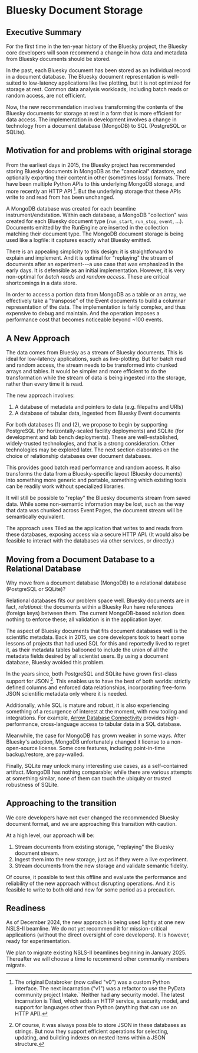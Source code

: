 # Bluesky Document Storage

## Executive Summary

For the first time in the ten-year history of the Bluesky project, the Bluesky
core developers will soon recommend a change in how data and metadata from
Bluesky documents should be stored.

In the past, each Bluesky document has been stored as an individual record in a
document database. The Bluesky document representation is well-suited to
low-latency applications like live plotting, but it is not optimized for
storage at rest. Common data analysis workloads, including batch reads or
random access, are not efficient.

Now, the new recommendation involves transforming the contents of the Bluesky
documents for storage at rest in a form that is more efficient for data access.
The implementation in development involves a change in technology from a
document database (MongoDB) to SQL (PostgreSQL or SQLite).

## Motivation for and problems with original storage

From the earliest days in 2015, the Bluesky project has recommended storing
Bluesky documents in MongoDB as the "canonical" datastore, and optionally
exporting their content in other (sometimes lossy) formats. There have been
multiple Python APIs to this underlying MongoDB storage, and more recently an
HTTP API [^1]. But the underlying storage that these APIs write to and read
from has been unchanged.

A MongoDB database was created for each beamline instrument/endstation. Within
each database, a MongoDB "collection" was created for each Bluesky document
type (`run_start`, `run_stop`, `event`, ...). Documents emitted by the RunEngine
are inserted in the collection matching their document type. The MongoDB
document storage is being used like a logfile: it captures exactly what Bluesky
emitted.

There is an appealing simplicity to this design: it is straightforward to
explain and implement. And it is optimal for "replaying" the stream of
documents after an experiment---a use case that was emphasized in the early
days. It is defensible as an initial implementation. However, it is very
non-optimal for _batch reads_ and _random access_. These are critical
shortcomings in a data store.

In order to access a portion data from MongoDB as a table or an array, we
effectively take a "transpose" of the Event documents to build a columnar
representation of the data. The implementation is fairly complex, and thus
expensive to debug and maintain. And the operation imposes a performance cost
that becomes noticeable beyond ~100 events.

## A New Approach

The data comes from Bluesky as a stream of Bluesky documents. This is ideal for
low-latency applications, such as live-plotting. But for batch read and random
access, the stream needs to be transformed into chunked arrays and tables. It would be
simpler and more efficient to do the transformation while the stream of data is
being ingested into the storage, rather than every time it is read.

The new approach involves:

1. A database of metadata and pointers to data (e.g. filepaths and URIs)
2. A database of tabular data, ingested from Bluesky Event documents

For both databases (1) and (2), we propose to begin by supporting PostgreSQL
(for horizontally-scaled facility deployments) and SQLite (for development and
lab bench deployments). These are well-established, widely-trusted
technologies, and that is a strong consideration. Other technologies may be
explored later. The next section elaborates on the choice of relationship
databases over document databases.

This provides good batch read performance and random access. It also transforms
the data from a Bluesky-specific layout (Bluesky documents) into something more
generic and portable, something which existing tools can be readily work
without specialized libraries.

It will still be possible to "replay" the Bluesky documents stream from saved
data. While some non-semantic information may be lost, such as the way that
data was chunked across Event Pages, the document stream will be semantically
equivalent.

The approach uses Tiled as the application that writes to and reads from these
databases, exposing access via a secure HTTP API. (It would also be feasible
to interact with the databases via other services, or directly.)

## Moving from a Document Database to a Relational Database

Why move from a document database (MongoDB) to a relational database
(PostgreSQL or SQLite)?

Relational databases fits our problem space well. Bluesky documents are in
fact, _relational_: the documents within a Bluesky Run have references (foreign keys)
between them. The current MongoDB-based solution does nothing to enforce these;
all validation is in the application layer.

The aspect of Bluesky documents that fits document databases well is the
scientific metadata. Back in 2015, we core developers took to heart some
lessons of projects that had used SQL for this and reportedly lived to regret
it, as their metadata tables ballooned to include the union of all the metadata
fields desired by all scientist users. By using a document database, Bluesky
avoided this problem.

In the years since, both PostgreSQL and SQLite have grown first-class support
for JSON [^2]. This enables us to have the best of both worlds: strictly
defined columns and enforced data relationships, incorporating free-form JSON
scientific metadata only where it is needed.

Additionally, while SQL is mature and robust, it is also experiencing something
of a resurgence of interest at the moment, with new tooling and integrations.
For example,
[Arrow Database Connectivity](https://arrow.apache.org/adbc/current/index.html)
provides high-performance, cross-language access to tabular data in a SQL
database.

Meanwhile, the case for MongoDB has grown weaker in some ways. After Bluesky's
adoption, MongoDB unfortunately changed it license to a non-open-source
license. Some core features, including point-in-time backup/restore, are
pay-walled.

Finally, SQLite may unlock many interesting use cases, as a self-contained
artifact. MongoDB has nothing comparable; while there are various attempts at
something similar, none of them can touch the ubiquity or trusted robustness of
SQLite.

## Approaching to the transition

We core developers have not ever changed the recommended Bluesky document
format, and we are approaching this transition with caution.

At a high level, our approach will be:

1. Stream documents from existing storage, "replaying" the Bluesky document stream.
2. Ingest them into the new storage, just as if they were a live experiment.
3. Stream documents from the new storage and validate semantic fidelity.

Of course, it possible to test this offline and evaluate the performance and
reliability of the new approach without disrupting operations. And it is feasible
to write to both old and new for some period as a precaution.

## Readiness

As of December 2024, the new approach is being used lightly at one new NSLS-II
beamline. We do not yet recommend it for mission-critical applications (without
the direct oversight of core developers). It is however, ready for
experimentation.

We plan to migrate existing NSLS-II beamlines beginning in January 2025.
Thereafter we will choose a time to recommend other community members migrate.

[^1]: The original Databroker (now called "v0") was a custom Python interface.
      The next incarnation ("v1") was a refactor to use the PyData community
      project Intake.` Neither had any security model. The latest incarnation
      is Tiled, which adds an HTTP service, a security model, and support for
      languages other than Python (anything that can use an HTTP API).
[^2]: Of course, it was always possible to store JSON in these databases as
      strings. But now they support efficient operations for selecting,
      updating, and building indexes on nested items within a JSON structure.
